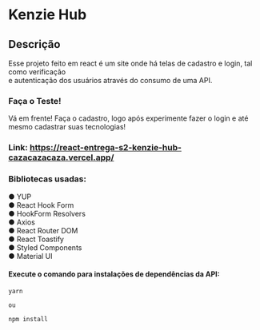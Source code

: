 # Kenzie Hub

## Descrição

Esse projeto feito em react é um site onde há telas de cadastro e login, tal como verificação\
e autenticação dos usuários através do consumo de uma API.

### Faça o Teste!

Vá em frente! Faça o cadastro, logo após experimente fazer o login e até mesmo cadastrar suas tecnologias!

### Link: https://react-entrega-s2-kenzie-hub-cazacazacaza.vercel.app/

### Bibliotecas usadas:

● YUP\
● React Hook Form\
● HookForm Resolvers\
● Axios\
● React Router DOM\
● React Toastify\
● Styled Components\
● Material UI

#### Execute o comando para instalações de dependências da API:

```
yarn

ou

npm install
```
